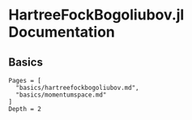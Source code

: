 # HartreeFockBogoliubov.jl Documentation

## Basics

```@contents
Pages = [
  "basics/hartreefockbogoliubov.md",
  "basics/momentumspace.md"
]
Depth = 2
```

